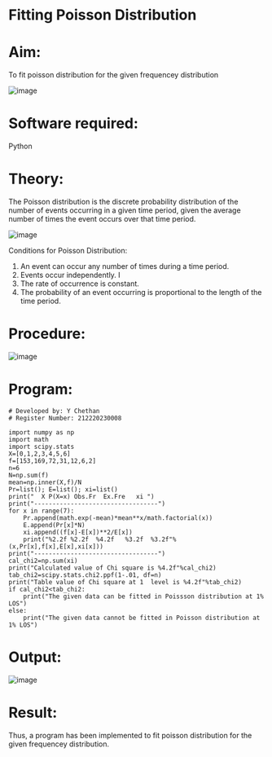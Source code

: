 # Fitting Poisson Distribution

# Aim: 

To fit poisson distribution for the given frequencey distribution

 ![image](https://user-images.githubusercontent.com/104613195/166092068-a5bf057f-fe65-41b8-ba2f-310fc6b56078.png)


# Software required:  

Python

# Theory:

The Poisson distribution is the discrete probability distribution of the number of events occurring in a given time period, given the average number of times the event occurs over that time period.

![image](https://user-images.githubusercontent.com/104613195/166248326-fd042076-8b0b-40c4-8b11-1d8e8fcb74db.png)

Conditions for Poisson Distribution:

1. An event can occur any number of times during a time period.
2. Events occur independently. I
3. The rate of occurrence is constant.
4. The probability of an event occurring is proportional to the length of the time period. 
 
# Procedure:

![image](https://user-images.githubusercontent.com/104613195/166251988-d0c53205-6080-4f7b-ae4c-398178586637.png)

# Program:
```
# Developed by: Y Chethan
# Register Number: 212220230008

import numpy as np
import math
import scipy.stats
X=[0,1,2,3,4,5,6]
f=[153,169,72,31,12,6,2]
n=6
N=np.sum(f)
mean=np.inner(X,f)/N
Pr=list(); E=list(); xi=list()
print("  X P(X=x) Obs.Fr  Ex.Fre   xi ")
print("----------------------------------")
for x in range(7):
    Pr.append(math.exp(-mean)*mean**x/math.factorial(x))
    E.append(Pr[x]*N)
    xi.append((f[x]-E[x])**2/E[x])
    print("%2.2f %2.2f  %4.2f   %3.2f  %3.2f"%(x,Pr[x],f[x],E[x],xi[x]))
print("----------------------------------")
cal_chi2=np.sum(xi)
print("Calculated value of Chi square is %4.2f"%cal_chi2)
tab_chi2=scipy.stats.chi2.ppf(1-.01, df=n)
print("Table value of Chi square at 1  level is %4.2f"%tab_chi2)
if cal_chi2<tab_chi2:
    print("The given data can be fitted in Poissson distribution at 1% LOS")
else:
    print("The given data cannot be fitted in Poisson distribution at 1% LOS")
```
# Output: 
 ![image](https://user-images.githubusercontent.com/65499285/166267901-c770ec84-bba2-4ad0-b7d3-1a1394e60346.png)
 
# Result:
Thus, a program has been implemented to fit poisson distribution for the given frequencey distribution.
